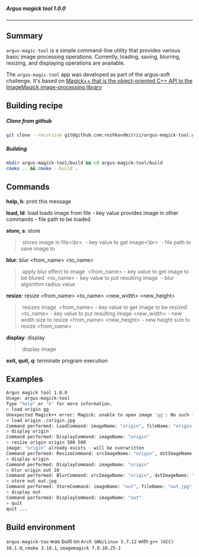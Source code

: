 ##### Argus magick tool 1.0.0 
---

## Summary

`argus-magic-tool` is a simple command-line utility that provides various basic image processing operations. Currently, loading, saving, blurring, resizing, and displaying operations are available.

The `argus-magic-tool` app was developed as part of the argus-soft challenge. It's based on [Magick++ that is the object-oriented C++ API to the ImageMagick image-processing library](https://imagemagick.org/Magick++/)

## Building recipe

##### Clone from github
```bash
git clone --recursive git@github.com:rozhkovdmitrii/argus-magick-tool.git
```
##### Building
```bash
mkdir argus-magick-tool/build && cd argus-magick-tool/build
cmake .. && cmake --build .
```

## Commands

**help, h**:       print this message

**load, ld**: load <name> <filename> 
loads image from file
<name> - key value provides image in other commands
<filename> - file path to be loaded

**store, s**: store <name> <filename> 

> ​               stores image in file<\br>
> ​                <name> - key value to get image<\br>
> ​                <filename> - file path to save image to<br>

**blur**:       blur <from_name> <to_name> <size>

> ​               apply blur effect to image
> ​                <from_name> - key value to get image to be blured
> ​                <to_name> - key value to put resulting image
> ​                <size> - blur algorithm radius value

**resize**:   resize <from_name> <to_name> <new_width> <new_height>

> ​              resizes image
> ​               <from_name> - key value to get image to be resized
> ​               <to_name> - key value to put resulting image
> ​               <new_width> - new width size to resize <from_name>
> ​               <new_height> - new height size to resize <from_name>

**display**: display <name>

> ​             display image <name>

**exit, quit, q**: terminate program execution

## Examples

```bash
Argus magick tool 1.0.0
Usage: argus-magick-tool
Type "help" or "h" for more information.
> load origin gg
Unexpected Magick++ error: Magick: unable to open image 'gg': No such file or directory @ error/blob.c/OpenBlob/3537
> load origin ./origin.jpg
Command performed: LoadCommand: imageName: "origin", fileName: "origin.jpg"
> display origin
Command performed: DisplayCommand: imageName: "origin"
> resize origin origin 500 500
image: "origin" already exists - will be overwritten
Command performed: ResizeCommand: srcImageName: "origin", dstImageName: "origin", newWidth: 500, newHeight: 500
> display origin
Command performed: DisplayCommand: imageName: "origin"
> blur origin out 10
Command performed: BlurCommand: srcImageName: "origin", dstImageName: "out", blurSize: 10
> store out out.jpg
Command performed: StoreCommand: imageName: "out", fileName: "out.jpg"
> display out
Command performed: DisplayCommand: imageName: "out"
> quit
quit ...
```

## Build environment

`argus-magick-too` was built on `Arch GNU/Linux 5.7.12` with `g++ (GCC) 10.1.0`, `cmake 3.18.1`, `imagemagick 7.0.10.25-1`